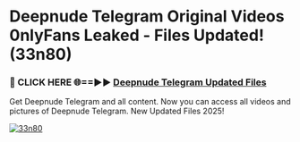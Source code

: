 # Deepnude Telegram Original Videos 0nlyFans Leaked - Files Updated! (33n80)

<h3>🔴 CLICK HERE 🌐==►► <a href="https://tinyurl.com/52m3yx9h" rel="nofollow">Deepnude Telegram Updated Files</a></h3>

Get Deepnude Telegram and all content. Now you can access all videos and pictures of Deepnude Telegram. New Updated Files 2025!

[![33n80](https://i.imgur.com/TnHtlc8.gif)](https://tinyurl.com/52m3yx9h)
